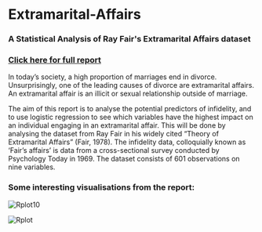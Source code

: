 # Extramarital-Affairs
### A Statistical Analysis of Ray Fair's Extramarital Affairs dataset
### [Click here for full report](https://github.com/Ryan-Daley/Extramarital-Affairs/blob/main/A%20Statistical%20Analysis%20of%20Fair's%20Affairs.pdf)
In today’s society, a high proportion of marriages end in divorce. Unsurprisingly, one of the leading causes of divorce are extramarital affairs. An extramarital affair is an illicit or sexual relationship outside of marriage. 

The aim of this report is to analyse the potential predictors of infidelity, and to use logistic regression to see which variables have the highest impact on an individual engaging in an extramarital affair. This will be done by analysing the dataset from Ray Fair in his widely cited “Theory of Extramarital Affairs” (Fair, 1978). The infidelity data, colloquially known as ‘Fair’s affairs’ is data from a cross-sectional survey conducted by Psychology Today in 1969. The dataset consists of 601 observations on nine variables. 

### Some interesting visualisations from the report:
![Rplot10](https://user-images.githubusercontent.com/113039811/221860948-448f3882-a9fa-4572-8dc0-b19f2d7ed701.png)

![Rplot](https://user-images.githubusercontent.com/113039811/221861567-2b33f7be-65d5-439d-bfd3-3b8b75074090.png)

